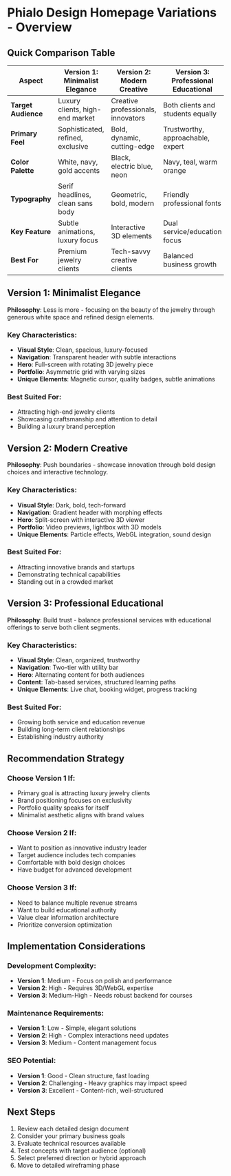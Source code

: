 # Phialo Design Homepage Variations - Overview

## Quick Comparison Table

| Aspect | Version 1: Minimalist Elegance | Version 2: Modern Creative | Version 3: Professional Educational |
|--------|-------------------------------|---------------------------|-----------------------------------|
| **Target Audience** | Luxury clients, high-end market | Creative professionals, innovators | Both clients and students equally |
| **Primary Feel** | Sophisticated, refined, exclusive | Bold, dynamic, cutting-edge | Trustworthy, approachable, expert |
| **Color Palette** | White, navy, gold accents | Black, electric blue, neon | Navy, teal, warm orange |
| **Typography** | Serif headlines, clean sans body | Geometric, bold, modern | Friendly professional fonts |
| **Key Feature** | Subtle animations, luxury focus | Interactive 3D elements | Dual service/education focus |
| **Best For** | Premium jewelry clients | Tech-savvy creative clients | Balanced business growth |

## Version 1: Minimalist Elegance
**Philosophy**: Less is more - focusing on the beauty of the jewelry through generous white space and refined design elements.

### Key Characteristics:
- **Visual Style**: Clean, spacious, luxury-focused
- **Navigation**: Transparent header with subtle interactions
- **Hero**: Full-screen with rotating 3D jewelry piece
- **Portfolio**: Asymmetric grid with varying sizes
- **Unique Elements**: Magnetic cursor, quality badges, subtle animations

### Best Suited For:
- Attracting high-end jewelry clients
- Showcasing craftsmanship and attention to detail
- Building a luxury brand perception

## Version 2: Modern Creative
**Philosophy**: Push boundaries - showcase innovation through bold design choices and interactive technology.

### Key Characteristics:
- **Visual Style**: Dark, bold, tech-forward
- **Navigation**: Gradient header with morphing effects
- **Hero**: Split-screen with interactive 3D viewer
- **Portfolio**: Video previews, lightbox with 3D models
- **Unique Elements**: Particle effects, WebGL integration, sound design

### Best Suited For:
- Attracting innovative brands and startups
- Demonstrating technical capabilities
- Standing out in a crowded market

## Version 3: Professional Educational
**Philosophy**: Build trust - balance professional services with educational offerings to serve both client segments.

### Key Characteristics:
- **Visual Style**: Clean, organized, trustworthy
- **Navigation**: Two-tier with utility bar
- **Hero**: Alternating content for both audiences
- **Content**: Tab-based services, structured learning paths
- **Unique Elements**: Live chat, booking widget, progress tracking

### Best Suited For:
- Growing both service and education revenue
- Building long-term client relationships
- Establishing industry authority

## Recommendation Strategy

### Choose Version 1 If:
- Primary goal is attracting luxury jewelry clients
- Brand positioning focuses on exclusivity
- Portfolio quality speaks for itself
- Minimalist aesthetic aligns with brand values

### Choose Version 2 If:
- Want to position as innovative industry leader
- Target audience includes tech companies
- Comfortable with bold design choices
- Have budget for advanced development

### Choose Version 3 If:
- Need to balance multiple revenue streams
- Want to build educational authority
- Value clear information architecture
- Prioritize conversion optimization

## Implementation Considerations

### Development Complexity:
- **Version 1**: Medium - Focus on polish and performance
- **Version 2**: High - Requires 3D/WebGL expertise
- **Version 3**: Medium-High - Needs robust backend for courses

### Maintenance Requirements:
- **Version 1**: Low - Simple, elegant solutions
- **Version 2**: High - Complex interactions need updates
- **Version 3**: Medium - Content management focus

### SEO Potential:
- **Version 1**: Good - Clean structure, fast loading
- **Version 2**: Challenging - Heavy graphics may impact speed
- **Version 3**: Excellent - Content-rich, well-structured

## Next Steps
1. Review each detailed design document
2. Consider your primary business goals
3. Evaluate technical resources available
4. Test concepts with target audience (optional)
5. Select preferred direction or hybrid approach
6. Move to detailed wireframing phase